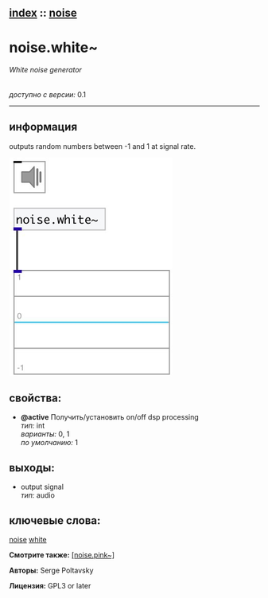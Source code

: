 [index](index.html) :: [noise](category_noise.html)
---

# noise.white~

###### White noise generator

*доступно с версии:* 0.1

---


## информация
outputs random numbers between -1 and 1 at signal rate.


[![example](../examples/img/noise.white~.jpg)](../examples/pd/noise.white~.pd)







## свойства:

* **@active** 
Получить/установить on/off dsp processing<br>
_тип:_ int<br>
_варианты:_ 0, 1<br>
_по умолчанию:_ 1<br>





## выходы:

* output signal<br>
_тип:_ audio



## ключевые слова:

[noise](keywords/noise.html)
[white](keywords/white.html)



**Смотрите также:**
[\[noise.pink~\]](noise.pink~.html)




**Авторы:** Serge Poltavsky




**Лицензия:** GPL3 or later





